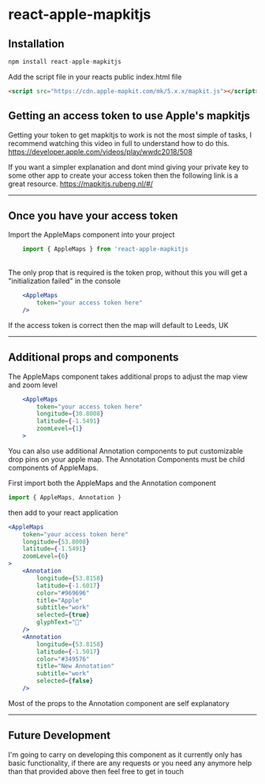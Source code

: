 # react-apple-mapkitjs

## Installation

```javascript
npm install react-apple-mapkitjs
```

Add the script file in your reacts public index.html file

```html
<script src="https://cdn.apple-mapkit.com/mk/5.x.x/mapkit.js"></script>
```

## Getting an access token to use Apple's mapkitjs

Getting your token to get mapkitjs to work is not the most simple of tasks, I recommend watching this video in full to understand how to do this.
https://developer.apple.com/videos/play/wwdc2018/508

If you want a simpler explanation and dont mind giving your private key to some other app to create your access token then the following link is a great resource.
https://mapkitjs.rubeng.nl/#/
***
## Once you have your access token

Import the AppleMaps component into your project
```jsx
    import { AppleMaps } from 'react-apple-mapkitjs
```
<br>
The only prop that is required is the token prop, without this you will get a "initialization failed" in the console

```jsx
    <AppleMaps 
        token="your access token here"
    />
```
If the access token is correct then the map will default to Leeds, UK
***
## Additional props and components
The AppleMaps component takes additional props to adjust the map view and zoom level

```jsx
    <AppleMaps 
        token="your access token here"
        longitude={30.8008}
        latitude={-1.5491}
        zoomLevel={1}
    >
```
You can also use additional Annotation components to put customizable drop pins on your apple map. The Annotation Components must be child components of AppleMaps.

First import both the AppleMaps and the Annotation component
```jsx
import { AppleMaps, Annotation }
```
then add to your react application
```jsx
<AppleMaps 
    token="your access token here"
    longitude={53.8008}
    latitude={-1.5491}
    zoomLevel={6}
>
    <Annotation 
        longitude={53.8158}
        latitude={-1.6017}
        color="#969696"
        title="Apple"
        subtitle="work"
        selected={true}
        glyphText=""
    />
    <Annotation 
        longitude={53.8158}
        latitude={-1.5017}
        color="#349576"
        title="New Annotation"
        subtitle="work"
        selected={false}
    />
```
Most of the props to the Annotation component are self explanatory
***
## Future Development

I'm going to carry on developing this component as it currently only has basic functionality, if there are any requests or you need any anymore help than that provided above then feel free to get in touch

